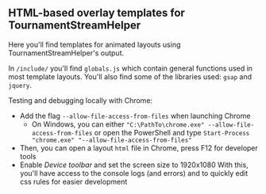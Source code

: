 ## HTML-based overlay templates for TournamentStreamHelper

Here you'll find templates for animated layouts using TournamentStreamHelper's output.

In `/include/` you'll find `globals.js` which contain general functions used in most template layouts. You'll also find some of the libraries used: `gsap` and `jquery`.

Testing and debugging locally with Chrome:
- Add the flag `--allow-file-access-from-files` when launching Chrome
    - On Windows, you can either `"C:\PathTo\chrome.exe" --allow-file-access-from-files` or open the PowerShell and type `Start-Process "chrome.exe" "--allow-file-access-from-files"`
- Then, you can open a layout `html` file in Chrome, press F12 for developer tools
- Enable *Device toolbar* and set the screen size to 1920x1080
With this, you'll have access to the console logs (and errors) and to quickly edit css rules for easier development